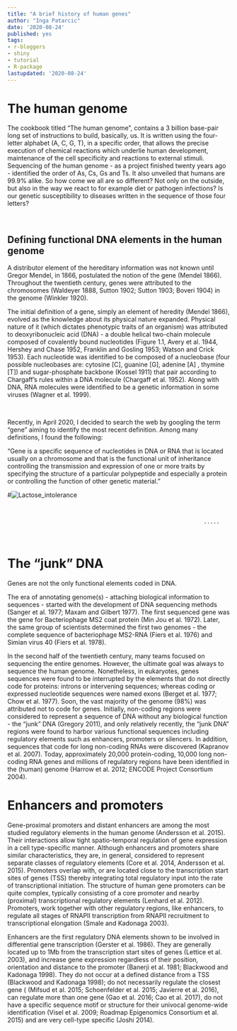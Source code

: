 ```yaml
---
title: "A brief history of human genes"
author: "Inga Patarcic"
date: '2020-08-24'
published: yes
tags:
- r-bloggers
- shiny
- tutorial
- R-package
lastupdated: '2020-08-24'
---
```


 
  
# The human genome 
  
The cookbook titled “The human genome”, contains a 3 billion base-pair long set of instructions to build, basically, us. It is written using the four-letter alphabet (A, C, G, T), in a specific order, that allows the precise execution of chemical reactions which underlie human development, maintenance of the cell specificity and reactions to external stimuli. Sequencing of the human genome - as a project finished twenty years ago - identified the order of As, Cs, Gs and Ts. It also unveiled that humans are 99.9% alike. So how come we all are so different? Not only on the outside, but also in the way we react to for example diet or pathogen infections? Is our genetic susceptibility to diseases written in the sequence of those four letters?


  
<br />
  
## Defining functional DNA elements in the human genome

A distributor element of the hereditary information was not known until Gregor Mendel, in 1866, postulated the notion of the gene (Mendel 1866). Throughout the twentieth century, genes were attributed to the chromosomes (Waldeyer 1888, Sutton 1902; Sutton 1903; Boveri 1904) in the genome (Winkler 1920). 


The initial definition of a gene, simply an element of heredity (Mendel 1866), evolved as the knowledge about its physical nature expanded. Physical nature of it (which dictates phenotypic traits of an organism) was attributed to deoxyribonucleic acid (DNA) - a double helical two-chain molecule composed of covalently bound nucleotides (Figure 1.1, Avery et al. 1944, Hershey and Chase 1952, Franklin and Gosling 1953; Watson and Crick 1953). Each nucleotide was identified to be composed of a nucleobase (four possible nucleobases are: cytosine [C], guanine [G], adenine [A] , thymine [T]) and sugar-phosphate backbone (Kossel 1911) that  pair according to Chargaff’s rules within a DNA molecule (Chargaff et al. 1952). Along with DNA, RNA molecules were identified to be a genetic information in some viruses (Wagner et al. 1999).
 

<br />



Recently, in April 2020, I decided to search the web by googling the term “gene” aiming to identify the most recent definition. Among many definitions, I found the following:

“Gene is a specific sequence of nucleotides in DNA or RNA that is located usually on a chromosome and that is the functional unit of inheritance controlling the transmission and expression of one or more traits by specifying the structure of a particular polypeptide and especially a protein or controlling the function of other genetic material.”

#![Lactose_intolerance](/myDNA/img/li1.jpg)

<br />

                                                                  .....
                                                                  
                                                                  
 <br />       
 
# The “junk” DNA

Genes are not the only functional elements coded in DNA. 

The era of annotating genome(s) - attaching biological information to sequences - started with the development of DNA sequencing methods (Sanger et al. 1977; Maxam and Gilbert 1977). The first sequenced gene was the gene for Bacteriophage MS2 coat protein (Min Jou et al. 1972). Later, the same group of scientists determined the first two genomes - the complete sequence of bacteriophage MS2-RNA (Fiers et al. 1976) and Simian virus 40 (Fiers et al. 1978). 

In the second half of the twentieth century, many teams focused on sequencing the entire genomes. However, the ultimate goal was always to sequence the human genome. Nonetheless, in eukaryotes, genes sequences were found to be interrupted by the elements that do not directly code for proteins: introns or intervening sequences; whereas coding or expressed nucleotide sequences were named exons (Berget et al. 1977; Chow et al. 1977). Soon, the vast majority of the genome (98%) was attributed not to code for genes. Initially, non-coding regions were considered to represent a sequence of DNA without any biological function  - the “junk” DNA (Gregory 2011), and only relatively recently, the “junk DNA” regions were found to harbor various functional sequences including regulatory elements such as enhancers, promoters or silencers. In addition, sequences that code for long non-coding RNAs were discovered (Kapranov et al. 2007). Today, approximately 20,000 protein-coding, 10,000 long non-coding RNA genes and millions of regulatory regions have been identified in the (human) genome (Harrow et al. 2012;  ENCODE Project Consortium 2004). 


# Enhancers and promoters 


Gene-proximal promoters and distant enhancers are among the most studied regulatory elements in the human genome (Andersson et al. 2015). Their interactions allow tight spatio-temporal regulation of gene expression in a cell type-specific manner. Although enhancers and promoters share similar characteristics, they are, in general, considered to represent separate classes of regulatory elements (Core et al. 2014, Andersson et al. 2015). Promoters overlap with, or are located close to the transcription start sites of genes (TSS) thereby integrating total regulatory input into the rate of transcriptional initiation. The structure of human gene promoters can be quite complex, typically consisting of  a core promoter and nearby (proximal) transcriptional regulatory elements (Lenhard et al. 2012). Promoters, work together with other regulatory regions, like enhancers, to regulate all stages of RNAPII transcription from RNAPII recruitment to transcriptional elongation (Smale and Kadonaga 2003). 

Enhancers are the first regulatory DNA elements shown to be involved in differential gene transcription (Gerster et al. 1986). They are generally located up to 1Mb from the transcription start sites of genes (Lettice et al. 2003), and increase gene expression regardless of their position, orientation and distance to the promoter (Banerji et al. 1981; Blackwood and Kadonaga 1998). They do not occur at a defined distance from a TSS (Blackwood and Kadonaga 1998); do not necessarily regulate the closest gene ( (Mifsud et al. 2015; Schoenfelder et al. 2015; Javierre et al. 2016), can regulate more than one gene (Gao et al. 2016; Cao et al. 2017), do not have a specific sequence motif or structure for their univocal genome-wide identification (Visel et al. 2009; Roadmap Epigenomics Consortium et al. 2015) and are very cell-type specific (Joshi 2014). 

